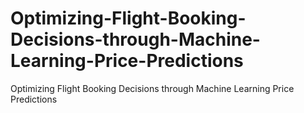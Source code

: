 # Optimizing-Flight-Booking-Decisions-through-Machine-Learning-Price-Predictions
Optimizing Flight Booking Decisions through Machine Learning Price Predictions

